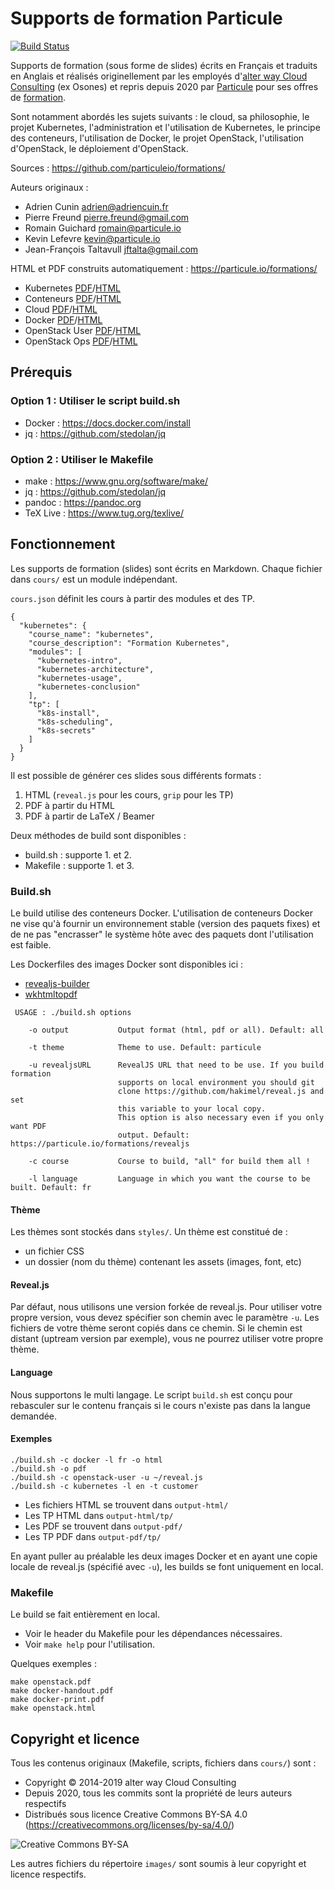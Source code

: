 # Supports de formation Particule

[![Build Status](https://travis-ci.com/particuleio/formations.svg?branch=master)](https://travis-ci.com/particuleio/formations)

Supports de formation (sous forme de slides) écrits en Français et traduits en Anglais et réalisés originellement par les employés d'[alter way Cloud Consulting](https://cloud-consulting.alterway.fr/) (ex Osones) et repris depuis 2020 par [Particule](https://particule.io) pour ses offres de [formation](https://particule.io/trainings).

Sont notamment abordés les sujets suivants : le cloud, sa philosophie, le projet Kubernetes, l'administration et l'utilisation de Kubernetes, le principe des conteneurs, l'utilisation de Docker, le projet OpenStack, l'utilisation d'OpenStack, le déploiement d'OpenStack.

Sources : <https://github.com/particuleio/formations/>

Auteurs originaux :

* Adrien Cunin <adrien@adriencuin.fr>
* Pierre Freund <pierre.freund@gmail.com>
* Romain Guichard <romain@particule.io>
* Kevin Lefevre <kevin@particule.io>
* Jean-François Taltavull <jftalta@gmail.com>

HTML et PDF construits automatiquement : <https://particule.io/formations/>

* Kubernetes [PDF](https://particule.io/formations/pdf/kubernetes-ube.fr.pdf)/[HTML](https://particule.io/formations/kubernetes-ube.fr.html)
* Conteneurs [PDF](https://particule.io/formations/pdf/conteneurs-ccb.fr.pdf)/[HTML](https://particule.io/formations/conteners-ccb.fr.html)
* Cloud [PDF](https://particule.io/formations/pdf/cloud.fr.pdf)/[HTML](https://particule.io/formations/cloud.fr.html)
* Docker [PDF](https://particule.io/formations/pdf/docker.fr.pdf)/[HTML](https://particule.io/formations/docker.fr.html)
* OpenStack User [PDF](https://particule.io/formations/pdf/openstack-user.fr.pdf)/[HTML](https://particule.io/formations/openstack-user.fr.html)
* OpenStack Ops [PDF](https://particule.io/formations/pdf/openstack-ops.fr.pdf)/[HTML](https://particule.io/formations/openstack-ops.fr.html)

## Prérequis


### Option 1 : Utiliser le script build.sh

* Docker : <https://docs.docker.com/install>
* jq : <https://github.com/stedolan/jq>

### Option 2 : Utiliser le Makefile

* make : <https://www.gnu.org/software/make/>
* jq : <https://github.com/stedolan/jq>
* pandoc : <https://pandoc.org>
* TeX Live : <https://www.tug.org/texlive/>

## Fonctionnement

Les supports de formation (slides) sont écrits en Markdown. Chaque fichier dans `cours/` est un module indépendant.

`cours.json` définit les cours à partir des modules et des TP.

```
{
  "kubernetes": {
    "course_name": "kubernetes",
    "course_description": "Formation Kubernetes",
    "modules": [
      "kubernetes-intro",
      "kubernetes-architecture",
      "kubernetes-usage",
      "kubernetes-conclusion"
    ],
    "tp": [
      "k8s-install",
      "k8s-scheduling",
      "k8s-secrets"
    ]
  }
}
```

Il est possible de générer ces slides sous différents formats :

1. HTML (`reveal.js` pour les cours, `grip` pour les TP)
2. PDF à partir du HTML
3. PDF à partir de LaTeX / Beamer

Deux méthodes de build sont disponibles :

* build.sh : supporte 1. et 2.
* Makefile : supporte 1. et 3.

### Build.sh

Le build utilise des conteneurs Docker.
L'utilisation de conteneurs Docker ne vise qu'à fournir un environnement stable (version des paquets fixes)
et de ne pas "encrasser" le système hôte avec des paquets dont l'utilisation est faible.

Les Dockerfiles des images Docker sont disponibles ici :

- [revealjs-builder](https://hub.docker.com/r/particule/revealjs-builder)
- [wkhtmltopdf](https://hub.docker.com/r/particule/wkhtmltopdf)

```
 USAGE : ./build.sh options

    -o output           Output format (html, pdf or all). Default: all

    -t theme            Theme to use. Default: particule

    -u revealjsURL      RevealJS URL that need to be use. If you build formation
                        supports on local environment you should git
                        clone https://github.com/hakimel/reveal.js and set
                        this variable to your local copy.
                        This option is also necessary even if you only want PDF
                        output. Default: https://particule.io/formations/revealjs

    -c course           Course to build, "all" for build them all !

    -l language         Language in which you want the course to be built. Default: fr
```

#### Thème

Les thèmes sont stockés dans `styles/`. Un thème est constitué de :

- un fichier CSS
- un dossier (nom du thème) contenant les assets (images, font, etc)

#### Reveal.js

Par défaut, nous utilisons une version forkée de reveal.js. Pour utiliser votre
propre version, vous devez spécifier son chemin avec le paramètre `-u`. Les
fichiers de votre thème seront copiés dans ce chemin. Si le chemin est distant
(uptream version par exemple), vous ne pourrez utiliser votre propre thème.

#### Language

Nous supportons le multi langage. Le script `build.sh` est conçu pour
rebasculer sur le contenu français si le cours n'existe pas dans la langue
demandée.

#### Exemples


```console
./build.sh -c docker -l fr -o html
./build.sh -o pdf
./build.sh -c openstack-user -u ~/reveal.js
./build.sh -c kubernetes -l en -t customer
```

- Les fichiers HTML se trouvent dans `output-html/`
- Les TP HTML dans `output-html/tp/`
- Les PDF se trouvent dans `output-pdf/`
- Les TP PDF dans `output-pdf/tp/`

En ayant puller au préalable les deux images Docker et en ayant une copie
locale de reveal.js (spécifié avec `-u`), les builds se font uniquement en
local.

### Makefile

Le build se fait entièrement en local.

* Voir le header du Makefile pour les dépendances nécessaires.
* Voir `make help` pour l'utilisation.

Quelques exemples :

```console
make openstack.pdf
make docker-handout.pdf
make docker-print.pdf
make openstack.html
```

## Copyright et licence

Tous les contenus originaux (Makefile, scripts, fichiers dans `cours/`) sont :

* Copyright © 2014-2019 alter way Cloud Consulting
* Depuis 2020, tous les commits sont la propriété de leurs auteurs respectifs
* Distribués sous licence Creative Commons BY-SA 4.0 (<https://creativecommons.org/licenses/by-sa/4.0/>)

![Creative Commons BY-SA](https://mirrors.creativecommons.org/presskit/buttons/88x31/png/by-sa.png)

Les autres fichiers du répertoire `images/` sont soumis à leur copyright et licence respectifs.

